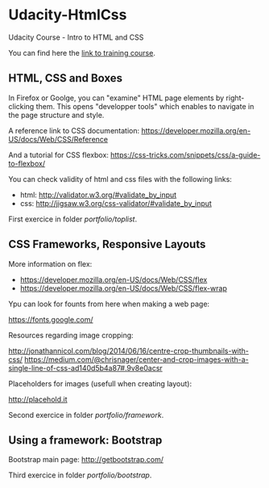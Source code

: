 # Udacity-HtmlCss

Udacity Course - Intro to HTML and CSS

You can find here the [link to training course](https://www.udacity.com/course/intro-to-html-and-css--ud304).

## HTML, CSS and Boxes

In Firefox or Goolge, you can "examine" HTML page elements by right-clicking them.
This opens "developper tools" which enables to navigate in the page structure and style.

A reference link to CSS documentation: https://developer.mozilla.org/en-US/docs/Web/CSS/Reference

And a tutorial for CSS flexbox: https://css-tricks.com/snippets/css/a-guide-to-flexbox/

You can check validity of html and css files with the following links:

- html: http://validator.w3.org/#validate_by_input
- css: http://jigsaw.w3.org/css-validator/#validate_by_input

First exercice in folder *portfolio/toplist*.

## CSS Frameworks, Responsive Layouts

More information on flex:

- https://developer.mozilla.org/en-US/docs/Web/CSS/flex
- https://developer.mozilla.org/en-US/docs/Web/CSS/flex-wrap

Ypu can look for founts from here when making a web page:

https://fonts.google.com/

Resources regarding image cropping:

http://jonathannicol.com/blog/2014/06/16/centre-crop-thumbnails-with-css/
https://medium.com/@chrisnager/center-and-crop-images-with-a-single-line-of-css-ad140d5b4a87#.9v8e0acsr

Placeholders for images (usefull when creating layout):

http://placehold.it

Second exercice in folder *portfolio/framework*.

## Using a framework: Bootstrap

Bootstrap main page: http://getbootstrap.com/

Third exercice in folder *portfolio/bootstrap*.




